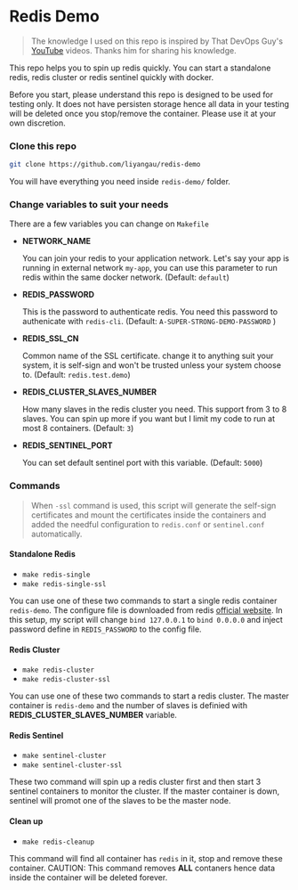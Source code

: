 # Redis Demo



> The knowledge I used on this repo is inspired by That DevOps Guy's [YouTube](https://www.youtube.com/channel/UCFe9-V_rN9nLqVNiI8Yof3w) videos. Thanks him for sharing his knowledge.

This repo helps you to spin up redis quickly. You can start a standalone redis, redis cluster or redis sentinel quickly with docker.

Before you start, please understand this repo is designed to be used for testing only. It does not have persisten storage hence all data in your testing will be deleted once you stop/remove the container. Please use it at your own discretion.

### Clone this repo

```bash
git clone https://github.com/liyangau/redis-demo
```

You will have everything you need inside `redis-demo/` folder.

### Change variables to suit your needs

There are a few variables you can change on `Makefile`

- **NETWORK_NAME**

  You can join your redis to your application network. Let's say your app is running in external network `my-app`, you can use this parameter to run redis within the same docker network. (Default: `default`)

- **REDIS_PASSWORD**

  This is the password to authenticate redis. You need this password to authenicate with `redis-cli`. (Default: `A-SUPER-STRONG-DEMO-PASSWORD` )

- **REDIS_SSL_CN**

  Common name of the SSL certificate. change it to anything suit your system, it is self-sign and won't be trusted  unless your system choose to. (Default: `redis.test.demo`)

- **REDIS_CLUSTER_SLAVES_NUMBER**

  How many slaves in the redis cluster you need. This support from 3 to 8 slaves. You can spin up more if you want but I limit my code to run at most 8 containers. (Default: `3`)

- **REDIS_SENTINEL_PORT**

  You can set default sentinel port with this variable. (Default: `5000`)

### Commands

> When `-ssl` command is used, this script will generate the self-sign certificates and mount the certificates inside the containers and added the needful configuration to `redis.conf` or `sentinel.conf` automatically. 

#### Standalone Redis

- `make redis-single` 
- `make redis-single-ssl`

You can use one of these two commands to start a single redis container `redis-demo`. The configure file is downloaded from redis [official website](https://raw.githubusercontent.com/redis/redis/6.0/redis.conf). In this setup, my script will change `bind 127.0.0.1` to `bind 0.0.0.0` and inject password define in `REDIS_PASSWORD` to the config file.

#### Redis Cluster

- `make redis-cluster`
- `make redis-cluster-ssl`

You can use one of these two commands to start a redis cluster. The master container is `redis-demo` and the number of slaves is definied with **REDIS_CLUSTER_SLAVES_NUMBER** variable. 

#### Redis Sentinel

- `make sentinel-cluster`
- `make sentinel-cluster-ssl`

These two command will spin up a redis cluster first and then start 3 sentinel containers to monitor the cluster. If the master container  is down, sentinel will promot one of the slaves to be the master node.

#### Clean up

- `make redis-cleanup`

This command will find all container has `redis` in it, stop and remove these container. CAUTION: This command removes **ALL** contaners hence data inside the container will be deleted forever.





